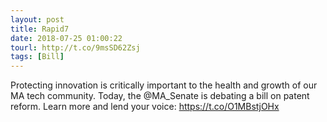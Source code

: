 ```yaml
---
layout: post
title: Rapid7
date: 2018-07-25 01:00:22
tourl: http://t.co/9msSD62Zsj
tags: [Bill]
---
```

Protecting innovation is critically important to the health and growth of our MA tech community. Today, the @MA_Senate is debating a bill on patent reform. Learn more and lend your voice: https://t.co/O1MBstjOHx